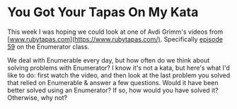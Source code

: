 # You Got Your Tapas On My Kata

This week I was hoping we could look at one of Avdi Grimm's videos from [www.rubytapas.com](https://www.rubytapas.com/). Specifically [episode 59](http://www.rubytapas.com/episodes/59-Enumerator) on the Enumerator class.

We deal with Enumerable every day, but how often do we think about solving problems with Enumerator? I know it's not a kata, but here's what I'd like to do: first watch the video, and then look at the last problem you solved that relied on Enumerable & answer a few questions. Would it have been better solved using an Enumerator? If so, how would you have solved it? Otherwise, why not?

